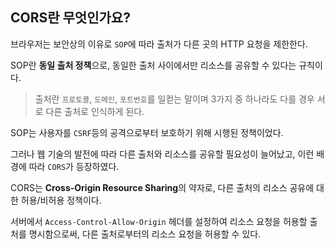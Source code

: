 ## CORS란 무엇인가요?

브라우저는 보안상의 이유로 `SOP`에 따라 출처가 다른 곳의 HTTP 요청을 제한한다.

SOP란 **동일 출처 정책**으로, 동일한 출처 사이에서만 리소스를 공유할 수 있다는 규칙이다.

> 출처란 `프로토콜`, `도메인`, `포트번호`를 일컫는 말이며 3가지 중 하나라도 다를 경우 서로 다른 출처로 인식하게 된다.

SOP는 사용자를 `CSRF`등의 공격으로부터 보호하기 위해 시행된 정책이었다.

그러나 웹 기술의 발전에 따라 다른 출처와 리소스를 공유할 필요성이 늘어났고, 이런 배경에 따라 `CORS`가 등장하였다.

CORS는 **Cross-Origin Resource Sharing**의 약자로, 다른 출처의 리소스 공유에 대한 허용/비허용 정책이다.

서버에서 `Access-Control-Allow-Origin` 헤더를 설정하여 리소스 요청을 허용할 출처를 명시함으로써, 다른 출처로부터의 리소스 요청을 허용할 수 있다.
